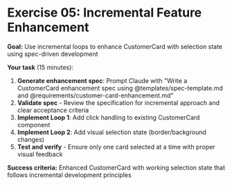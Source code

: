 # Exercise 05: Incremental Feature Enhancement

**Goal:** Use incremental loops to enhance CustomerCard with selection state using spec-driven development

<v-clicks>

**Your task** (15 minutes):
1. **Generate enhancement spec**: Prompt Claude with "Write a CustomerCard enhancement spec using @templates/spec-template.md and @requirements/customer-card-enhancement.md"
2. **Validate spec** - Review the specification for incremental approach and clear acceptance criteria
3. **Implement Loop 1**: Add click handling to existing CustomerCard component
4. **Implement Loop 2**: Add visual selection state (border/background changes)
5. **Test and verify** - Ensure only one card selected at a time with proper visual feedback

</v-clicks>

<v-click>

**Success criteria:** Enhanced CustomerCard with working selection state that follows incremental development principles

</v-click>